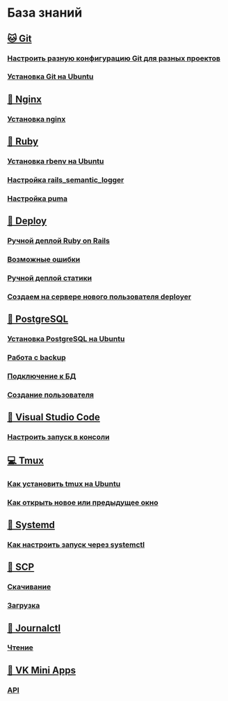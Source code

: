 # База знаний

## [🐱 Git](git)
### [Настроить разную конфигурацию Git для разных проектов](git/config.md)
### [Установка Git на Ubuntu](git/install.md)
## [🤖 Nginx](nginx)
### [Установка nginx](nginx/install.md)
## [💎 Ruby](ruby/README.md)
### [Установка rbenv на Ubuntu](ruby/install.md)
### [Настройка rails_semantic_logger](ruby/semantic_logger.md)
### [Настройка puma](ruby/puma.md)
## [🚀 Deploy](deploy/README.md)
### [Ручной деплой Ruby on Rails](deploy/handmade.md)
### [Возможные ошибки](deploy/emergency.md)
### [Ручной деплой статики](deploy/static.md)
### [Создаем на сервере нового пользователя deployer](deploy/deployer.md)
## [🐘 PostgreSQL](postgresql/README.md)
### [Установка PostgreSQL на Ubuntu](postgresql/install.md)
### [Работа с backup](postgresql/backup.md)
### [Подключение к БД](postgresql/connect.md)
### [Создание пользователя](postgresql/create_user.md)
## [📑 Visual Studio Code](vscode/README.md)
### [Настроить запуск в консоли](vscode/setting.md)
## [💻 Tmux](tmux/README.md)
### [Как установить tmux на Ubuntu](tmux/install.md)
### [Как открыть новое или предыдущее окно](tmux/comand.md)
## [🔧 Systemd](systemd/README.md)
### [Как настроить запуск через systemctl](systemd/start.md)
## [🚚 SCP](scp/README.md)
### [Скачивание](scp/download.md)
### [Загрузка](scp/upload.md)
## [📔 Journalctl](journalctl/README.md)
### [Чтение](journalctl/read.md)
## [📱 VK Mini Apps](vkminiapps/README.md)
### [API](vkminiapps/api.md)